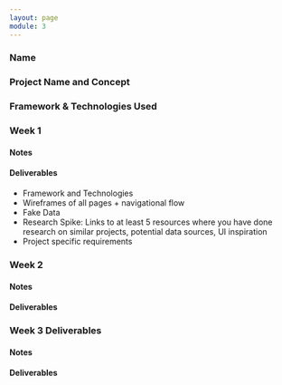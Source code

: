 ```yaml
---
layout: page
module: 3
---
```


### Name

### Project Name and Concept

### Framework & Technologies Used

### Week 1

#### Notes

#### Deliverables

  - Framework and Technologies
  - Wireframes of all pages + navigational flow
  - Fake Data
  - Research Spike: Links to at least 5 resources where you have done research on similar projects, potential data sources, UI inspiration
  - Project specific requirements

### Week 2

#### Notes

#### Deliverables

### Week 3 Deliverables

#### Notes

#### Deliverables
